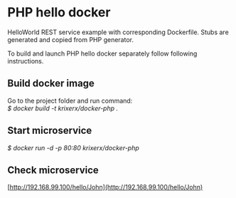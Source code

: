 # PHP hello docker
HelloWorld REST service example with corresponding Dockerfile.
Stubs are generated and copied from PHP generator.

To build and launch PHP hello docker separately follow following instructions.

## Build docker image
Go to the project folder and run command:  
_$ docker build -t krixerx/docker-php ._

## Start microservice
_$ docker run -d -p 80:80 krixerx/docker-php_

## Check microservice
[http://192.168.99.100/hello/John](http://192.168.99.100/hello/John)


